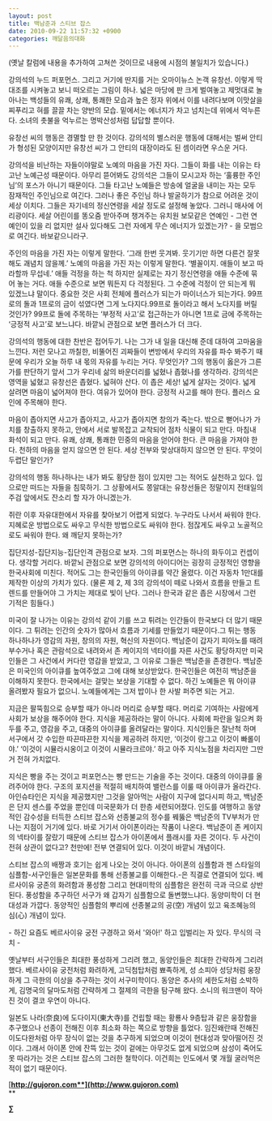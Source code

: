```yaml
---
layout: post
title: 백남준과 스티브 잡스
date: 2010-09-22 11:57:32 +0900
categories: 깨달음의대화
---
```

  
  
(옛날 칼럼에 내용을 추가하여 고쳐쓴 것이므로 내용에 시점의 불일치가 있습니다.)<P class=HStyle0>

  
</P> <P class=HStyle0> 강의석의 누드 퍼포먼스. 그리고 거기에 딴지를 거는 오마이뉴스 논객 유창선. 이렇게 딱 대조를 시켜놓고 보니 떠오르는 그림이 하나. 넓은 마당에 판 크게 벌여놓고 제멋대로 놀아나는 백성들의 유쾌, 상쾌, 통쾌한 모습과 높은 정자 위에서 이를 내려다보며 이맛살을 찌푸리고 혀를 끌끌 차는 양반의 모습. 밑에서는 에너지가 차고 넘치는데 위에서 억누른다. 소녀의 촛불을 억누르는 명박산성처럼 답답할 뿐이다.</P> <P class=HStyle0>  
</P> <P class=HStyle0>유창선 씨의 행동은 경멸할 만 한 것이다. 강의석의 별스러운 행동에 대해서는 벌써 안티가 형성된 모양이지만 유창선 씨가 그 안티의 대장이라도 된 셈이라면 우스운 거다.</P> <P class=HStyle0>  
</P> <P class=HStyle0>강의석을 비난하는 자들이야말로 노예의 마음을 가진 자다. 그들이 화를 내는 이유는 타고난 노예근성 때문이다. 아무리 뜯어봐도 강의석은 그들이 모시고자 하는 ‘훌륭한 주인님’의 포스가 아니기 때문이다. 그들 타고난 노예들은 방송에 얼굴을 내미는 자는 모두 잠재적인 주인님으로 여긴다. 그러나 좋은 주인님 하나 발굴하기가 참으로 어려운 것이 세상 이치다. 그들은 자기네의 정신연령을 세살 정도로 설정해 놓았다. 그러니 매사에 어리광이다. 세살 어린이를 똥오줌 받아주며 챙겨주는 유치원 보모같은 연예인 - 그런 연예인이 있을 리 없지만 설사 있다해도 그런 자에게 무슨 에너지가 있겠는가? - 을 모범으로 여긴다. 바보같으니라구. </P> <P class=HStyle0>  
</P> <P class=HStyle0>주인의 마음을 가진 자는 이렇게 말한다. ‘그래 한번 웃겨봐. 웃기기만 하면 다른건 잘못해도 괘념치 않을께.’ 노예의 마음을 가진 자는 이렇게 말한다. ‘별꼴이지. 애들이 보고 따라할까 무섭네.’ 애들 걱정을 하는 척 하지만 실제로는 자기 정신연령을 애들 수준에 묶어 놓는 거다. 애들 수준으로 보면 뭐든지 다 걱정된다. 그 수준에 걱정이 안 되는게 뭐 있겠느냐 말이다. 중요한 것은 사회 전체에 플러스가 되는가 마이너스가 되는가다. 99프로의 돌과 1프로의 금이 섞였다면 그게 노다지다.99프로 돌이라고 해서 노다지를 버릴 것인가? 99프로 돌에 주목하는 ‘부정적 사고’로 접근하는가 아니면 1프로 금에 주목하는 ‘긍정적 사고’로 보느냐다. 바깥뇌 관점으로 보면 플러스가 더 크다.</P> <P class=HStyle0>  
</P> <P class=HStyle0>강의석의 행동에 대한 찬반은 접어두기. 나는 그가 내 일을 대신해 준데 대하여 고마움을 느낀다. 저런 모나고 까칠한, 비뚤어진 괴짜들이 변방에서 우리의 자유를 파수 봐주기 때문에 우리가 오늘 하루 내 몫의 자유를 누리는 거다. 무엇인가? 그의 행동이 옳은가 그른가를 판단하기 앞서 그가 우리네 삶의 바운더리를 넓혔나 좁혔나를 생각하라. 강의석은 영역을 넓혔고 유창선은 좁혔다. 넓혀야 산다. 이 좁은 세상! 넓게 살자는 것이다. 넓게 살려면 마음이 넓어져야 한다. 여유가 있어야 한다. 긍정적 사고를 해야 한다. 플러스 요인에 주목해야 한다.</P> <P class=HStyle0>  
</P> <P class=HStyle0>마음이 좁아지면 사고가 좁아지고, 사고가 좁아지면 창의가 죽는다. 밖으로 뻗어나가 가치를 창출하지 못하고, 안에서 서로 발목잡고 교착되어 점차 식물이 되고 만다. 마침내 화석이 되고 만다. 유쾌, 상쾌, 통쾌한 민중의 마음을 얻어야 한다. 큰 마음을 가져야 한다. 천하의 마음을 얻지 않으면 안 된다. 세상 전부와 맞상대하지 않으면 안 된다. 무엇이 두렵단 말인가?</P> <P class=HStyle0>  
</P> <P class=HStyle0>강의석의 행동 하나하나는 내가 봐도 황당한 점이 있지만 그는 적어도 실천하고 있다. 입으로만 떠드는 자들을 침묵하기. 그 상황에서도 쫑알대는 유창선들은 정말이지 전태일의 주검 앞에서도 잔소리 할 자가 아니겠는가. </P> <P class=HStyle0>  
</P> <P class=HStyle0>쥐란 이후 자유대한에서 자유를 찾아보기 어렵게 되었다. 누구라도 나서서 싸워야 한다. 지혜로운 방법으로도 싸우고 무식한 방법으로도 싸워야 한다. 점잖게도 싸우고 노골적으로도 싸워야 한다. 왜 깨닫지 못하는가?</P> <P class=HStyle0>  
</P> <P class=HStyle0>집단지성-집단지능-집단인격 관점으로 보자. 그의 퍼포먼스는 하나의 화두이고 컨셉이다. 생각할 거리다. 바깥뇌 관점으로 보면 강의석의 아이디어는 굉장히 긍정적인 영향을 한국사회에 미친다. 적어도 그는 한국인들의 아이큐를 약간 올렸다. 이건 자동차 1만대를 제작한 이상의 가치가 있다. (물론 제 2, 제 3의 강의석이 떼로 나와서 흐름을 만들고 트렌드를 만들어야 그 가치는 제대로 빛이 난다. 그러나 한국과 같은 좁은 시장에서 그런 기적은 힘들다.)</P> <P class=HStyle0>  
</P> <P class=HStyle0>미국이 잘 나가는 이유는 강의석 같이 기를 쓰고 튀려는 인간들이 한국보다 더 많기 때문이다. 그 튀려는 인간의 숫자가 많아서 흐름과 기세를 만들었기 때문이다.그 튀는 행동 하나하나가 영감의 자원, 창의의 자원, 혁신의 자원이다. 백남준이 갑자기 피아노를 때려부수거나 혹은 관람석으로 내려와서 존 케이지의 넥타이를 자른 사건도 황당하지만 미국인들은 그 사건에서 커다란 영감을 받았고, 그 이유로 그들은 백남준을 존경한다. 백남준은 미국인의 아이큐를 높여주었고 그에 대해 보상받았다. 한국인들은 여전히 백남준을 이해하지 못한다. 한국에서는 걸맞는 보상을 기대할 수 없다. 하긴 노예들은 뭐 아이큐 올려봤자 필요가 없으니. 노예들에게는 그저 밥이나 한 사발 퍼주면 되는 거고. </P> <P class=HStyle0>  
</P> <P class=HStyle0>지금은 팔뚝힘으로 승부할 때가 아니라 머리로 승부할 때다. 머리로 기여하는 사람에게 사회가 보상을 해주어야 한다. 지식을 제공하라는 말이 아니다. 사회에 파란을 일으켜 화두를 주고, 영감을 주고, 대중의 아이큐를 올려달라는 말이다. 지식인들은 잘난척 하며 서구에서 갓 수입한 따끈따끈한 지식을 제공하려 하지만, ‘이것이 랑그고 이것이 빠롤이야.’ ‘이것이 시뮬라시옹이고 이것이 시뮬라크르야.’ 하고 아주 지식노점을 차리지만 그딴거 전혀 가치없다. </P> <P class=HStyle0>  
</P> <P class=HStyle0>지식은 빵을 주는 것이고 퍼포먼스는 빵 만드는 기술을 주는 것이다. 대중의 아이큐를 올려주어야 한다. 구조의 포지션을 적절히 배치하여 밸런스를 이룰 때 아이큐가 올라간다. 아인슈타인은 지식을 제공했지만 그것을 알아먹는 사람이 지구에 없다시피 하고, 백남준은 단지 센스를 주었을 뿐인데 미국문화가 더 한층 세련되어졌다. 인도를 여행하고 동양적인 감수성을 터득한 스티브 잡스와 선종불교의 정수를 꿰뚫은 백남준의 TV부처가 만나는 지점이 거기에 있다. 바로 거기서 아이폰이라는 작품이 나온다. 백남준이 존 케이지의 넥타이를 잘랐기 때문에 스티브 잡스가 아이폰에서 플래시를 자른 것이다. 두 사건이 전혀 상관이 없다고? 천만에! 전부 연결되어 있다. 이것이 바깥뇌 개념이다. </P> <P class=HStyle0>  
</P> <P class=HStyle0>스티브 잡스의 배짱과 호기는 쉽게 나오는 것이 아니다. 아이폰의 심플함과 젠 스타일의 심플함-서구인들은 일본문화를 통해 선종불교를 이해한다.-은 직결로 연결되어 있다. 베르사이유 궁존의 화려함과 풍성함 그리고 현대미학의 심플함은 완전히 극과 극으로 상반된다. 풍성함을 추구하던 서구가 왜 갑자기 심플함으로 돌변했느냐다. 동양미학이 더 현대성과 가깝다. 동양적인 심플함의 뿌리에 선종불교의 공(空) 개념이 있고 육조혜능의 심(心) 개념이 있다.   
  
</P> <P class=HStyle0>- 하긴 요즘도 베르사이유 궁전 구경하고 와서 '와아!' 하고 입벌리는 자 있다. 무식의 극치 -</P> <P class=HStyle0>  
</P> <P class=HStyle0>옛날부터 서구인들은 최대한 풍성하게 그리려 했고, 동양인들은 최대한 간략하게 그리려 했다. 베르사이유 궁전처럼 화려하게, 고딕첨탑처럼 뾰족하게, 성 소피아 성당처럼 웅장하게 그 극한의 이상을 추구하는 것이 서구미학이다. 동양은 추사의 세한도처럼 소박하게, 김명국의 달마도처럼 간략하게 그 절제의 극한을 탐구해 왔다. 소니의 워크맨이 작아진 것이 결코 우연이 아니다. </P> <P class=HStyle0>  
</P> <P class=HStyle0>일본도 나라(奈良)에 도다이지(東大寺)를 건립할 때는 황룡사 9층탑과 같은 웅장함을 추구했으나 선종이 전해진 이후 최소화 하는 쪽으로 방향을 틀었다. 임진왜란때 전해진 이도다완처럼 아무 장식이 없는 것을 추구하게 되었으며 이것이 현대성과 맞아떨어진 것이다. 그래서 아이폰 안에 잔뜩 있는 것이 겉에는 아무것도 없게 되었으며 삼성이 죽어도 못 따라가는 것은 스티브 잡스의 그러한 철학이다. 이건희는 인도에서 몇 개월 굴러먹은 적이 없기 때문이다. </P> 





[**http://gujoron.com**](http://www.gujoron.com)**  
** 

**∑**